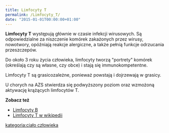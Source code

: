 ```yaml
---
title: Limfocyty T
permalink: /Limfocyty_T/
date: "2015-01-01T00:00:00+01:00"
---
```


**Limfocyty T** występują głównie w czasie infekcji wirusowych. Są odpowiedzialne za niszczenie komórek zakażonych przez wirusy, nowotwory, opóźniają reakcje alergiczne, a także pełnią funkcje odrzucania przeszczepów.

Do około 3 roku życia człowieka, limfocyty tworzą "portrety" komórek (określają czy są własne, czy obce) i stają się immunokompetentne.

Limfocyty T są grasicozależne, ponieważ powstają i dojrzewają w grasicy.

U chorych na AZS stwierdza się podwyższony poziom oraz wzmożoną aktywację krążących limfocytów T.

**Zobacz też**

-   [Limfocyty B](/atopedia/Limfocyty_B "wikilink")
-   [Limfocyty T w wikipedii](/atopedia/wikipedia:Limfocyty_T "wikilink")

[kategoria:ciało człowieka](/atopedia/kategoria:ciało_człowieka "wikilink")